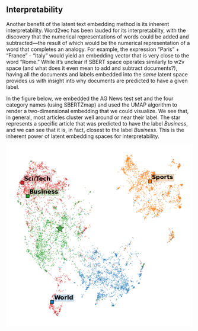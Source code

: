 ## Interpretability

Another benefit of the latent text embedding method is its inherent interpretability. Word2vec has been lauded for its interpretability, with the discovery that the numerical representations of words could be added and subtracted—the result of which would be the numerical representation of a word that completes an analogy. For example, the expression “Paris” + “France” - “Italy”  would yield an embedding vector that is very close to the word “Rome.” While it’s unclear if SBERT space operates similarly to w2v space (and what does it even mean to add and subtract documents?), having all the documents and labels embedded into the _same_ latent space provides us with insight into why documents are predicted to have a given label. 

In the figure below, we embedded the AG News test set and the four category names (using SBERTZmap) and used the UMAP algorithm to render a two-dimensional embedding that we could visualize. We see that, in general, most articles cluster well around or near their label. The star represents a specific article that was predicted to have the label _Business_, and we can see that it is, in fact, closest to the label _Business_. This is the inherent power of latent embedding spaces for interpretability.

![UMAP was used to learn a 2-dimensional embedding from the SBERT+Zmap representations for all 7,600 news articles and the four label names in the AG News test set. The large squares are the location of the label names, while the small points each represent a news article, color-coded by their label. The large star represents a specific _Business_ news article.](figures/agnews_umap.png)
